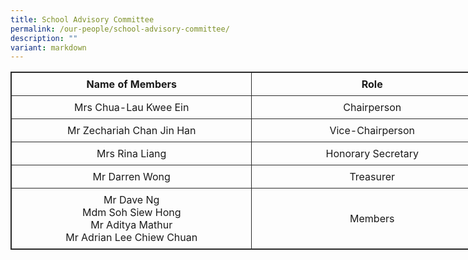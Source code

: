 ```yaml
---
title: School Advisory Committee
permalink: /our-people/school-advisory-committee/
description: ""
variant: markdown
---
```

<table style="border: 1px solid rgb(42, 42, 42); width: 773px;">
<tbody class="" style="margin: 0px; outline: 0px; padding: 0px;">
<tr>
<td width="386" style="padding: 8px; text-align: center; vertical-align: middle; border: 1px solid rgb(42, 42, 42);"><b>Name of Members</b></td>
<td width="386" style="padding: 8px; text-align: center; vertical-align: middle; border: 1px solid rgb(42, 42, 42);"><b>Role</b></td>
</tr>
<tr>
<td width="386" style="padding: 8px; text-align: center; vertical-align: middle; border: 1px solid rgb(42, 42, 42);">Mrs Chua-Lau Kwee Ein</td>
<td width="386" style="padding: 8px; text-align: center; vertical-align: middle; border: 1px solid rgb(42, 42, 42);">Chairperson</td>
</tr>
<tr>
<td width="386" style="padding: 8px; text-align: center; vertical-align: middle; border: 1px solid rgb(42, 42, 42);">Mr Zechariah Chan Jin Han</td>
<td width="386" style="padding: 8px; text-align: center; vertical-align: middle; border: 1px solid rgb(42, 42, 42);">Vice-Chairperson</td>
</tr>
<tr>
<td width="386" style="padding: 8px; text-align: center; vertical-align: middle; border: 1px solid rgb(42, 42, 42);">Mrs Rina Liang</td>
<td width="386" style="padding: 8px; text-align: center; vertical-align: middle; border: 1px solid rgb(42, 42, 42);">Honorary Secretary</td>
</tr>

<tr>
<td width="386" style="padding: 8px; text-align: center; vertical-align: middle; border: 1px solid rgb(42, 42, 42);">Mr Darren Wong</td>
<td width="386" style="padding: 8px; text-align: center; vertical-align: middle; border: 1px solid rgb(42, 42, 42);">Treasurer</td>
</tr>

<tr>
<td width="386" style="padding: 8px; text-align: center; vertical-align: middle; border: 1px solid rgb(42, 42, 42);">Mr Dave Ng<br>Mdm Soh Siew Hong<br>Mr Aditya Mathur<br>Mr Adrian Lee Chiew Chuan</td>
<td width="386" style="padding: 8px; text-align: center; vertical-align: middle; border: 1px solid rgb(42, 42, 42);">Members</td>
</tr>
</tbody>
</table>